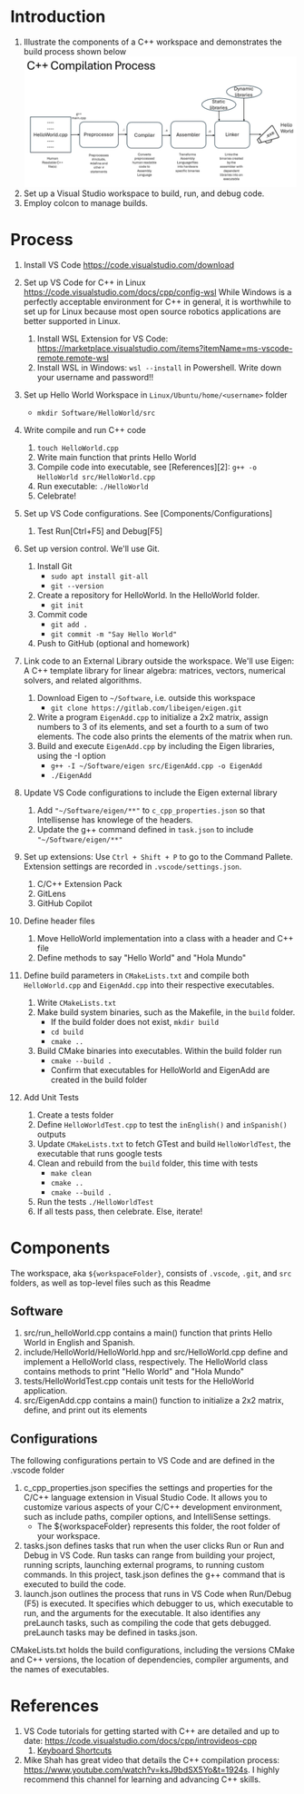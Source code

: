 # Introduction 

1. Illustrate the components of a C++ workspace and demonstrates the build process shown below
![alt text](CPP_compilation.png)
2. Set up a Visual Studio workspace to build, run, and debug code. 
3. Employ colcon to manage builds. 

# Process 
1. Install VS Code 
     https://code.visualstudio.com/download
2. Set up VS Code for C++ in Linux
     https://code.visualstudio.com/docs/cpp/config-wsl
    While Windows is a perfectly acceptable environment for C++ in general, it is worthwhile to set up for Linux because most open source robotics applications are better supported in Linux. 
     1. Install WSL Extension for VS Code: https://marketplace.visualstudio.com/items?itemName=ms-vscode-remote.remote-wsl
     2. Install WSL in Windows: `wsl --install` in Powershell. Write down your username and password!! 
3. Set up Hello World Workspace in `Linux/Ubuntu/home/<username>` folder
     - `mkdir Software/HelloWorld/src`
4. Write compile and run C++ code 
     1. `touch HelloWorld.cpp`
     2. Write main function that prints Hello World
     3. Compile code into executable, see [References][2]: `g++ -o HelloWorld src/HelloWorld.cpp`
     4. Run executable: `./HelloWorld`
     5. Celebrate! 
5. Set up VS Code configurations. See [Components/Configurations] 
     1. Test Run[Ctrl+F5] and Debug[F5] 
6. Set up version control. We'll use Git.
     1. Install Git 
          - `sudo apt install git-all`
          - `git --version`
     2. Create a repository for HelloWorld. In the HelloWorld folder.
          - `git init`
     3. Commit code
          -  `git add .`
          -  `git commit -m "Say Hello World"`
     4. Push to GitHub (optional and homework) 

7. Link code to an External Library outside the workspace. We'll use Eigen: A C++ template library for linear algebra: matrices, vectors, numerical solvers, and related algorithms.
     1. Download Eigen to `~/Software`, i.e. outside this workspace
          - `git clone https://gitlab.com/libeigen/eigen.git`
     2. Write a program `EigenAdd.cpp` to initialize a 2x2 matrix, assign numbers to 3 of its elements, and set a fourth to a sum of two elements. The code also prints the elements of the matrix when run.
     3. Build and execute `EigenAdd.cpp` by including the Eigen libraries, using the -I option
          - `g++ -I ~/Software/eigen src/EigenAdd.cpp -o EigenAdd`
          - `./EigenAdd`
8. Update VS Code configurations to include the Eigen external library 
     1. Add `"~/Software/eigen/**"` to `c_cpp_properties.json` so that Intellisense has knowlege of the headers. 
     2. Update the g++ command defined in `task.json` to include `"~/Software/eigen/**"`
9. Set up extensions: Use `Ctrl + Shift + P` to go to the Command Pallete. Extension settings are recorded in `.vscode/settings.json`. 
     1. C/C++ Extension Pack 
     2. GitLens
     3. GitHub Copilot
10. Define header files 
     1. Move HelloWorld implementation into a class with a header and C++ file
     2. Define methods to say "Hello World" and "Hola Mundo"
11. Define build parameters in `CMakeLists.txt` and compile both `HelloWorld.cpp` and `EigenAdd.cpp` into their respective executables.
     1. Write `CMakeLists.txt` 
     2. Make build system binaries, such as the Makefile, in the `build` folder. 
          - If the build folder does not exist, `mkdir build`
          - `cd build`
          - `cmake ..` 
     3. Build CMake binaries into executables. Within the build folder run
          - `cmake --build .`
          - Confirm that executables for HelloWorld and EigenAdd are created in the build folder
12. Add Unit Tests 
     1. Create a tests folder 
     2. Define `HelloWorldTest.cpp` to test the `inEnglish()` and `inSpanish()` outputs
     3. Update `CMakeLists.txt` to fetch GTest and build `HelloWorldTest`, the executable that runs google tests
     4. Clean and rebuild from the `build` folder, this time with tests
          - `make clean`
          - `cmake ..`
          - `cmake --build .`
     5. Run the tests `./HelloWorldTest`
     6. If all tests pass, then celebrate. Else, iterate!

# Components 
The workspace, aka `${workspaceFolder}`, consists of `.vscode`, `.git`, and `src` folders, as well as top-level files such as this Readme

## Software 
1. src/run_helloWorld.cpp contains a main() function that prints Hello World in English and Spanish. 
2. include/HelloWorld/HelloWorld.hpp and src/HelloWorld.cpp define and implement a HelloWorld class, respectively. The HelloWorld class contains methods to print "Hello World" and "Hola Mundo"
4. tests/HelloWorldTest.cpp contais unit tests for the HelloWorld application.
3. src/EigenAdd.cpp contains a main() function to initialize a 2x2 matrix, define, and print out its elements

## Configurations
The following configurations pertain to VS Code and are defined in the .vscode folder
1. c_cpp_properties.json specifies the settings and properties for the C/C++ language extension in Visual Studio Code. It allows you to customize various aspects of your C/C++ development environment, such as include paths, compiler options, and IntelliSense settings. 
    - The ${workspaceFolder} represents this folder, the root folder of your workspace.  
2. tasks.json defines tasks that run when the user clicks Run or Run and Debug in VS Code. Run tasks can range from building your project, running scripts, launching external programs, to running custom commands. In this project, task.json defines the g++ command that is executed to build the code. 
3. launch.json outlines the process that runs in VS Code when Run/Debug (F5) is executed. It specifies which debugger to us, which executable to run, and the arguments for the executable. It also identifies any preLaunch tasks, such as compiling the code that gets debugged. preLaunch tasks may be defined in tasks.json.  

CMakeLists.txt holds the build configurations, including the versions CMake and C++ versions, the location of dependencies, compiler arguments, and the names of executables. 

# References 
1. VS Code tutorials for getting started with C++ are detailed and up to date: https://code.visualstudio.com/docs/cpp/introvideos-cpp 
     1. [Keyboard Shortcuts](https://code.visualstudio.com/shortcuts/keyboard-shortcuts-windows.pdf)
2. Mike Shah has great video that details the C++ compilation process: https://www.youtube.com/watch?v=ksJ9bdSX5Yo&t=1924s. I highly recommend this channel for learning and advancing C++ skills. 

 